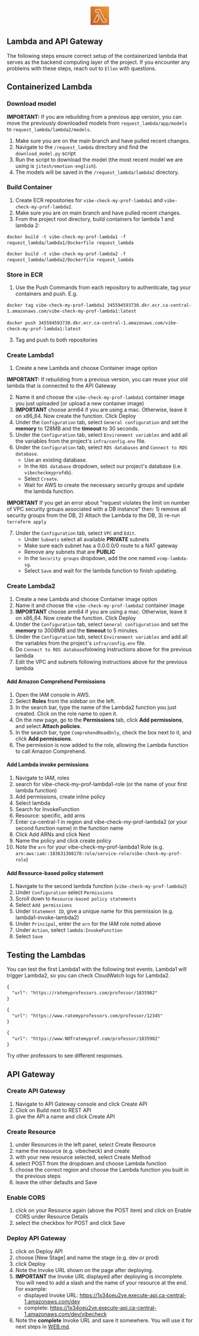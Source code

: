 <p align="center">
  <img src="https://github.com/Jonqora/VibeCheckMyProf/blob/main/scratch/image_files/lambda.png" width="50" height="50" />
</p> 

## Lambda and API Gateway

The following steps ensure correct setup of the containerized lambda that serves as the backend computing layer of the project. If you encounter any problems with these steps, reach out to `Ellen` with questions. 

## Containerized Lambda

### Download model

**IMPORTANT:** If you are rebuilding from a previous app version, you can move the previously downloaded models from `request_lambda/app/models` to `request_lambda/lambda2/models`.

1. Make sure you are on the main branch and have pulled recent changes.
2. Navigate to the `/request_lambda` directory and find the `download_model.py` script
3. Run the script to download the model (the most recent model we are using is `jitesh/emotion-english`).
4. The models will be saved in the `/request_lambda/lambda2` directory.

### Build Container

1. Create ECR repositories for `vibe-check-my-prof-lambda1` and `vibe-check-my-prof-lambda2`.
2. Make sure you are on main branch and have pulled recent changes.
3. From the project root directory, build containers for lambda 1 and lambda 2:
```
docker build -t vibe-check-my-prof-lambda1 -f request_lambda/lambda1/Dockerfile request_lambda 
```
```
docker build -t vibe-check-my-prof-lambda2 -f request_lambda/lambda2/Dockerfile request_lambda 
```

### Store in ECR
1. Use the Push Commands from each repository to authenticate, tag your containers and push. E.g.
```
docker tag vibe-check-my-prof-lambda1 345594593730.dkr.ecr.ca-central-1.amazonaws.com/vibe-check-my-prof-lambda1:latest

docker push 345594593730.dkr.ecr.ca-central-1.amazonaws.com/vibe-check-my-prof-lambda1:latest
```
3. Tag and push to both repositories

### Create Lambda1
1. Create a new Lambda and choose Container image option

**IMPORTANT:** If rebuilding from a previous version, you can reuse your old lambda that is connected to the API Gateway

2. Name it and choose the `vibe-check-my-prof-lambda1` container image you just uploaded (or upload a new container image)
3. **IMPORTANT** choose arm64 if you are using a mac. Otherwise, leave it on x86_64. Now create the function. Click Deploy
4. Under the `Configuration` tab, select `General configuration` and set the **memory** to 128MB and the **timeout** to 30 seconds. 
5. Under the `Configuration` tab, select `Environment variables` and add all the variables from the project's `infra/config.env` file.
6. Under the `Configuration` tab, select `RDS databases` and `Connect to RDS database`.
   - Use an existing database.
   - In the `RDS database` dropdown, select our project's database (i.e. `vibecheckmyprofdb`).
   - Select `Create`.
   - Wait for AWS to create the necessary security groups and update the lambda function.

**IMPORTANT** If you get an error about "request violates the limit on number of VPC security groups associated with a DB instance" then: 1) remove all security groups from the DB, 2) Attach the Lambda to the DB, 3) re-run `terraform apply`

7. Under the `Configuration` tab, select `VPC` and `Edit`.
   - Under `Subnets` select all available **PRIVATE** subnets 
   - Make sure each subnet has a 0.0.0.0/0 route to a NAT gateway
   - Remove any subnets that are **PUBLIC**
   - In the `Security groups` dropdown, add the one named `vcmp-lambda-sg`.
   - Select `Save` and wait for the lambda function to finish updating.

### Create Lambda2
1. Create a new Lambda and choose Container image option
2. Name it and choose the `vibe-check-my-prof-lambda2` container image
3. **IMPORTANT** choose arm64 if you are using a mac. Otherwise, leave it on x86_64. Now create the function. Click Deploy
4. Under the `Configuration` tab, select `General configuration` and set the **memory** to 3008MB and the **timeout** to 5 minutes. 
5. Under the `Configuration` tab, select `Environment variables` and add all the variables from the project's `infra/config.env` file.
6. Do `Connect to RDS database`folowing instructions above for the previous lambda
7. Edit the VPC and subnets following instructions above for the previous lambda

#### Add Amazon Comprehend Permissions
1. Open the IAM console in AWS.
2. Select **Roles** from the sidebar on the left.
3. In the search bar, type the name of the Lambda2 function you just created. Click on the role name to open it.
5. On the new page, go to the **Permissions** tab, click **Add permissions**, and select **Attach policies**.
6. In the search bar, type `ComprehendReadOnly`, check the box next to it, and click **Add permissions**.
7. The permission is now added to the role, allowing the Lambda function to call Amazon Comprehend.

#### Add Lambda invoke permissions
1. Navigate to IAM, roles
2. search for vibe-check-my-prof-lambda1-role (or the name of your first lambda function)
3. Add permissions, create inline policy
4. Select lambda
5. Search for InvokeFunction
6. Resource: specific, add arns
7. Enter ca-central-1 in region and vibe-check-my-prof-lambda2 (or your second function name) in the function name
8. Click Add ARNs and click Next
9. Name the policy and click create policy
10. Note the `arn` for your vibe-check-my-prof-lambda1 Role (e.g. `arn:aws:iam::183631308178:role/service-role/vibe-check-my-prof-role`)

#### Add Resource-based policy statement
1. Navigate to the second lambda function (`vibe-check-my-prof-lambda2`)
2. Under `Configuration` select `Permissions`
3. Scroll down to `Resource-based policy statements`
4. Select `Add permissions`
5. Under `Statement ID`, give a unique name for this permission (e.g. lambda1-invoke-lambda2)
6. Under `Principal`, enter the `arn` for the IAM role noted above
7. Under `Action`, select `lambda:InvokeFunction`
8. Select `Save`

## Testing the Lambdas
You can test the first Lambda1 with the following test events. Lambda1 will trigger Lambda2, so you can check CloudWatch logs for Lambda2.

```
{
  "url": "https://ratemyprofessors.com/professor/1835982"
}
```
```
{
  "url": "https://www.ratemyprofessors.com/professor/12345"
}
```
```
{
  "url": "https://www.NOTratemyprof.com/professor/1835982"
}
```
Try other professors to see different responses.

## API Gateway

### Create API Gateway
1. Navigate to API Gateway console and click Create API
2. Click on Build next to REST API
3. give the API a name and click Create API

### Create Resource
1. under Resources in the left panel, select Create Resource
2. name the resource (e.g. vibecheck) and create
3. with your new resource selected, select Create Method
4. select POST from the dropdown and choose Lambda function
5. choose the correct region and choose the Lambda function you built in the previous steps
6. leave the other defaults and Save

### Enable CORS
1. click on your Resource again (above the POST item) and click on Enable CORS under Resource Details
2. select the checkbox for POST and click Save

### Deploy API Gateway
1. click on Deploy API
2. choose \[New Stage\] and name the stage (e.g. dev or prod)
3. click Deploy
4. Note the Invoke URL shown on the page after deploying.
5. **IMPORTANT** the Invoke URL displayed after deploying is incomplete. You will need to add a slash and the name of your resource at the end. For example:
    - displayed Invoke URL: https://1x34oeu2ye.execute-api.ca-central-1.amazonaws.com/dev
    - complete: https://1x34oeu2ye.execute-api.ca-central-1.amazonaws.com/dev/vibecheck
6. Note the **complete** Invoke URL and save it somewhere. You will use it for next steps in [WEB.md](WEB.md).
